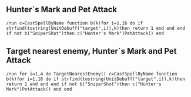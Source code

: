 ## Hunter`s Mark and Pet Attack
```
/run c=CastSpellByName function b(k)for i=1,16 do if strfind(tostring(UnitDebuff("target",i)),k)then return 1 end end end if not b("SniperShot")then c("Hunter's Mark")PetAttack() end
```


## Target nearest enemy, Hunter`s Mark and Pet Attack
```
/run for i=1,4 do TargetNearestEnemy() c=CastSpellByName function b(k)for i=1,16 do if strfind(tostring(UnitDebuff("target",i)),k)then return 1 end end end if not b("SniperShot")then c("Hunter's Mark")PetAttack() end end
```